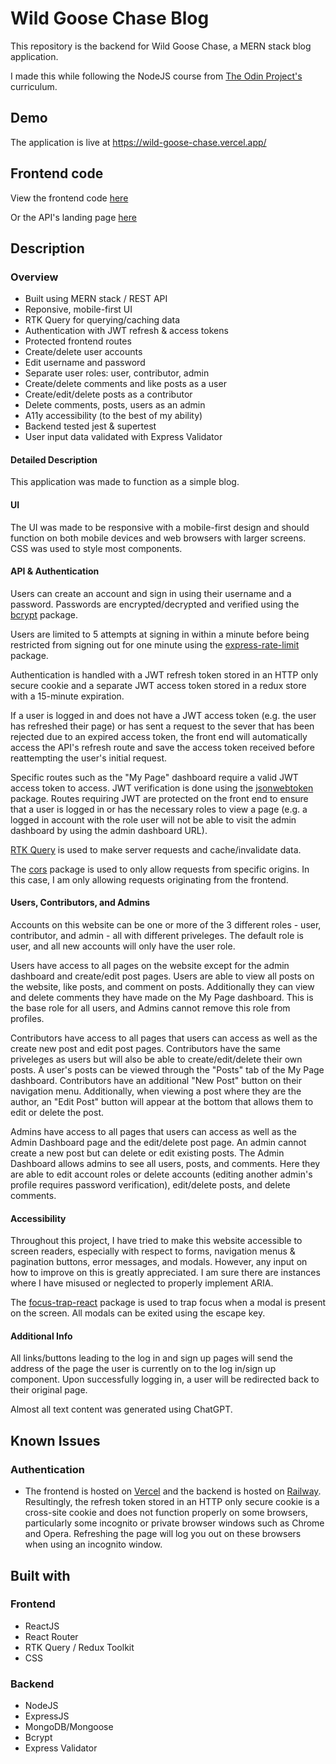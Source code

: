 # Wild Goose Chase Blog

This repository is the backend for Wild Goose Chase, a MERN stack blog application.

I made this while following the NodeJS course from [The Odin Project's](https://www.theodinproject.com/) curriculum.

## Demo

The application is live at https://wild-goose-chase.vercel.app/

## Frontend code

View the frontend code [here](https://github.com/Stillwell-C/blog-frontend)

Or the API's landing page [here](https://wild-goose-chase-api-production.up.railway.app)

## Description

### Overview

- Built using MERN stack / REST API
- Reponsive, mobile-first UI
- RTK Query for querying/caching data
- Authentication with JWT refresh & access tokens
- Protected frontend routes
- Create/delete user accounts
- Edit username and password
- Separate user roles: user, contributor, admin
- Create/delete comments and like posts as a user
- Create/edit/delete posts as a contributor
- Delete comments, posts, users as an admin
- A11y accessibility (to the best of my ability)
- Backend tested jest & supertest
- User input data validated with Express Validator

#### Detailed Description

This application was made to function as a simple blog.

#### UI

The UI was made to be responsive with a mobile-first design and should function on both mobile devices and web browsers with larger screens. CSS was used to style most components.

#### API & Authentication

Users can create an account and sign in using their username and a password. Passwords are encrypted/decrypted and verified using the [bcrypt](https://www.npmjs.com/package/bcrypt) package.

Users are limited to 5 attempts at signing in within a minute before being restricted from signing out for one minute using the [express-rate-limit](https://www.npmjs.com/package/express-rate-limit) package.

Authentication is handled with a JWT refresh token stored in an HTTP only secure cookie and a separate JWT access token stored in a redux store with a 15-minute expiration.

If a user is logged in and does not have a JWT access token (e.g. the user has refreshed their page) or has sent a request to the sever that has been rejected due to an expired access token, the front end will automatically access the API's refresh route and save the access token received before reattempting the user's initial request.

Specific routes such as the "My Page" dashboard require a valid JWT access token to access. JWT verification is done using the [jsonwebtoken](https://www.npmjs.com/package/jsonwebtoken) package. Routes requiring JWT are protected on the front end to ensure that a user is logged in or has the necessary roles to view a page (e.g. a logged in account with the role user will not be able to visit the admin dashboard by using the admin dashboard URL).

[RTK Query](https://redux-toolkit.js.org/rtk-query/overview) is used to make server requests and cache/invalidate data.

The [cors](https://www.npmjs.com/package/cors) package is used to only allow requests from specific origins. In this case, I am only allowing requests originating from the frontend.

#### Users, Contributors, and Admins

Accounts on this website can be one or more of the 3 different roles - user, contributor, and admin - all with different priveleges. The default role is user, and all new accounts will only have the user role.

Users have access to all pages on the website except for the admin dashboard and create/edit post pages. Users are able to view all posts on the website, like posts, and comment on posts. Additionally they can view and delete comments they have made on the My Page dashboard. This is the base role for all users, and Admins cannot remove this role from profiles.

Contributors have access to all pages that users can access as well as the create new post and edit post pages. Contributors have the same priveleges as users but will also be able to create/edit/delete their own posts. A user's posts can be viewed through the "Posts" tab of the My Page dashboard. Contributors have an additional "New Post" button on their navigation menu. Additionally, when viewing a post where they are the author, an "Edit Post" button will appear at the bottom that allows them to edit or delete the post.

Admins have access to all pages that users can access as well as the Admin Dashboard page and the edit/delete post page. An admin cannot create a new post but can delete or edit existing posts. The Admin Dashboard allows admins to see all users, posts, and comments. Here they are able to edit account roles or delete accounts (editing another admin's profile requires password verification), edit/delete posts, and delete comments.

#### Accessibility

Throughout this project, I have tried to make this website accessible to screen readers, especially with respect to forms, navigation menus & pagination buttons, error messages, and modals. However, any input on how to improve on this is greatly appreciated. I am sure there are instances where I have misused or neglected to properly implement ARIA.

The [focus-trap-react](https://www.npmjs.com/package/focus-trap-react) package is used to trap focus when a modal is present on the screen. All modals can be exited using the escape key.

#### Additional Info

All links/buttons leading to the log in and sign up pages will send the address of the page the user is currently on to the log in/sign up component. Upon successfully logging in, a user will be redirected back to their original page.

Almost all text content was generated using ChatGPT.

## Known Issues

### Authentication

- The frontend is hosted on [Vercel](https://vercel.com/) and the backend is hosted on [Railway](https://railway.app/). Resultingly, the refresh token stored in an HTTP only secure cookie is a cross-site cookie and does not function properly on some browsers, particularly some incognito or private browser windows such as Chrome and Opera. Refreshing the page will log you out on these browsers when using an incognito window.

## Built with

### Frontend

- ReactJS
- React Router
- RTK Query / Redux Toolkit
- CSS

### Backend

- NodeJS
- ExpressJS
- MongoDB/Mongoose
- Bcrypt
- Express Validator
